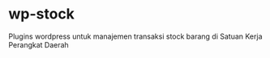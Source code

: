 # wp-stock
Plugins wordpress untuk manajemen transaksi stock barang di Satuan Kerja Perangkat Daerah
